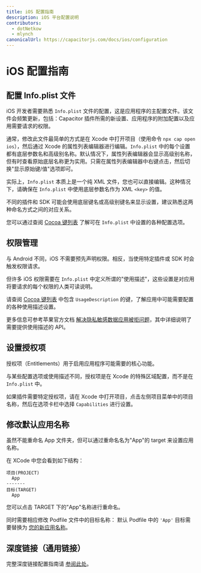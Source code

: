 ```yaml
---
title: iOS 配置指南
description: iOS 平台配置说明
contributors:
  - dotNetkow
  - mlynch
canonicalUrl: https://capacitorjs.com/docs/ios/configuration
---
```


# iOS 配置指南

## 配置 Info.plist 文件

iOS 开发者需要熟悉 `Info.plist` 文件的配置，这是应用程序的主配置文件。该文件会频繁更新，包括：Capacitor 插件所需的新设置、应用程序的附加配置以及应用需要请求的权限。

通常，修改此文件最简单的方式是在 Xcode 中打开项目（使用命令 `npx cap open ios`），然后通过 Xcode 的属性列表编辑器进行编辑。`Info.plist` 中的每个设置都有底层参数名和高级别名称。默认情况下，属性列表编辑器会显示高级别名称，但有时查看原始底层名称更为实用。只需在属性列表编辑器中右键点击，然后切换"显示原始键/值"选项即可。

实际上，`Info.plist` 本质上是一个纯 XML 文件，您也可以直接编辑。这种情况下，请确保在 `Info.plist` 中使用底层参数名作为 XML `<key>` 的值。

不同的插件和 SDK 可能会使用底层键名或高级别键名来显示设置，建议熟悉这两种命名方式之间的对应关系。

您可以通过查阅 [Cocoa 键列表](https://developer.apple.com/library/content/documentation/General/Reference/InfoPlistKeyReference/Articles/CocoaKeys.html) 了解可在 `Info.plist` 中设置的各种配置选项。

## 权限管理

与 Android 不同，iOS 不需要预先声明权限。相反，当使用特定插件或 SDK 时会触发权限请求。

但许多 iOS 权限需要在 `Info.plist` 中定义所谓的"使用描述"，这些设置是对应用将要请求的每个权限的人类可读说明。

请查阅 [Cocoa 键列表](https://developer.apple.com/library/content/documentation/General/Reference/InfoPlistKeyReference/Articles/CocoaKeys.html) 中包含 `UsageDescription` 的键，了解应用中可能需要配置的各种使用描述设置。

更多信息可参考苹果官方文档 [解决隐私敏感数据应用被拒问题](https://developer.apple.com/library/content/qa/qa1937/_index.html)，其中详细说明了需要提供使用描述的 API。

## 设置授权项

授权项（Entitlements）用于启用应用程序可能需要的核心功能。

与某些配置选项或使用描述不同，授权项是在 Xcode 的特殊区域配置，而不是在 `Info.plist` 中。

如果插件需要特定授权项，请在 Xcode 中打开项目，点击左侧项目菜单中的项目名称，然后在选项卡栏中选择 `Capabilities` 进行设置。

## 修改默认应用名称

虽然不能重命名 App 文件夹，但可以通过重命名名为"App"的 target 来设置应用名称。

在 XCode 中您会看到如下结构：
```
项目(PROJECT)
  App
-------
目标(TARGET)
  App
```

您可以点击 TARGET 下的"App"名称进行重命名。

同时需要相应修改 Podfile 文件中的目标名称：
默认 Podfile 中的 `'App'` 目标需要替换为 <a href="https://github.com/ionic-team/capacitor/blob/2.x/ios-template/App/Podfile#L16" target="_blank">您的新应用名称</a>。

## 深度链接（通用链接）

完整深度链接配置指南请 [参阅此处](/guides/deep-links.md)。